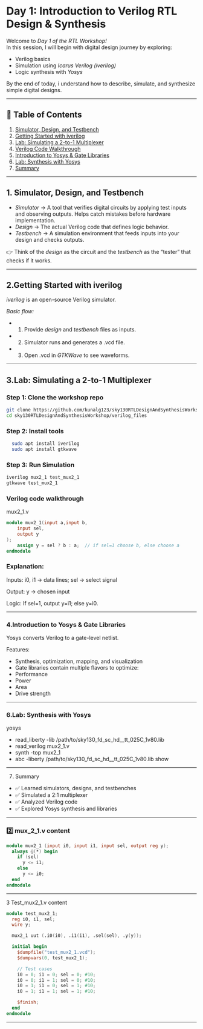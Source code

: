 # Day 1: Introduction to Verilog RTL Design & Synthesis

Welcome to *Day 1 of the RTL Workshop!*  
In this session, I will begin with digital design journey by exploring:

- Verilog basics  
- Simulation using *Icarus Verilog (iverilog)*  
- Logic synthesis with *Yosys*  

By the end of today, i understand how to describe, simulate, and synthesize simple digital designs.

---

## 📑 Table of Contents
1. [Simulator, Design, and Testbench](#1-simulator-design-and-testbench)  
2. [Getting Started with iverilog](#2-getting-started-with-iverilog)  
3. [Lab: Simulating a 2-to-1 Multiplexer](#3-lab-simulating-a-2-to-1-multiplexer)  
4. [Verilog Code Walkthrough](#4-verilog-code-walkthrough)  
5. [Introduction to Yosys & Gate Libraries](#5-introduction-to-yosys--gate-libraries)  
6. [Lab: Synthesis with Yosys](#6-lab-synthesis-with-yosys)  
7. [Summary](#7-summary)  

---

## 1. Simulator, Design, and Testbench

- *Simulator* → A tool that verifies digital circuits by applying test inputs and observing outputs. Helps catch mistakes before hardware implementation.  
- *Design* → The actual Verilog code that defines logic behavior.  
- *Testbench* → A simulation environment that feeds inputs into your design and checks outputs.  

👉 Think of the *design* as the circuit and the *testbench* as the “tester” that checks if it works.

---

## 2.Getting Started with iverilog

*iverilog* is an open-source Verilog simulator.  

*Basic flow:*
- 1. Provide *design* and *testbench* files as inputs.  
- 2. Simulator runs and generates a .vcd file.  
- 3. Open .vcd in *GTKWave* to see waveforms.  

---

## 3.Lab: Simulating a 2-to-1 Multiplexer

### Step 1: Clone the workshop repo
```bash
git clone https://github.com/kunalg123/sky130RTLDesignAndSynthesisWorkshop.git
cd sky130RTLDesignAndSynthesisWorkshop/verilog_files
```

### Step 2: Install tools
```bash
  sudo apt install iverilog
  sudo apt install gtkwave
```

### Step 3: Run Simulation
```bash
iverilog mux2_1 test_mux2_1
gtkwave test_mux2_1
```

### Verilog code walkthrough
mux2_1.v
```verilog
module mux2_1(input a,input b,
    input sel,
    output y
);
    assign y = sel ? b : a;  // if sel=1 choose b, else choose a
endmodule
```
### Explanation:

Inputs: i0, i1 → data lines; sel → select signal

Output: y → chosen input

Logic: If sel=1, output y=i1; else y=i0.

---

### 4.Introduction to Yosys & Gate Libraries

Yosys converts Verilog to a gate-level netlist.

Features:
- Synthesis, optimization, mapping, and visualization
- Gate libraries contain multiple flavors to optimize:
- Performance
- Power
- Area
- Drive strength
---

### 6.Lab: Synthesis with Yosys

yosys
- read_liberty -lib /path/to/sky130_fd_sc_hd__tt_025C_1v80.lib
- read_verilog mux2_1.v
- synth -top mux2_1
- abc -liberty /path/to/sky130_fd_sc_hd__tt_025C_1v80.lib
show


---

7. Summary

- ✅ Learned simulators, designs, and testbenches
- ✅ Simulated a 2:1 multiplexer
- ✅ Analyzed Verilog code
- ✅ Explored Yosys synthesis and libraries

---

### 2️⃣ mux_2_1.v content

```verilog
module mux2_1 (input i0, input i1, input sel, output reg y);
  always @(*) begin
    if (sel)
      y <= i1;
    else
      y <= i0;
  end
endmodule
```

---

3️   Test_mux2_1.v content
```verilog
module test_mux2_1;
  reg i0, i1, sel;
  wire y;

  mux2_1 uut (.i0(i0), .i1(i1), .sel(sel), .y(y));

  initial begin
    $dumpfile("test_mux2_1.vcd");
    $dumpvars(0, test_mux2_1);

    // Test cases
    i0 = 0; i1 = 0; sel = 0; #10;
    i0 = 0; i1 = 1; sel = 0; #10;
    i0 = 1; i1 = 0; sel = 1; #10;
    i0 = 1; i1 = 1; sel = 1; #10;

    $finish;
  end
endmodule
```

---

